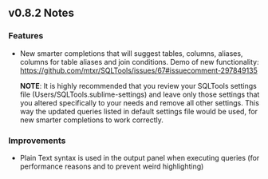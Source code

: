 ## v0.8.2 Notes

### Features

* New smarter completions that will suggest tables, columns,
  aliases, columns for table aliases and join conditions.
  Demo of new functionality:
  https://github.com/mtxr/SQLTools/issues/67#issuecomment-297849135
  
  **NOTE**: It is highly recommended that you review your SQLTools
  settings file (Users/SQLTools.sublime-settings) and leave only
  those settings that you altered specifically to your needs and
  remove all other settings. This way the updated queries listed
  in default settings file would be used, for new smarter
  completions to work correctly.


### Improvements

* Plain Text syntax is used in the output panel when executing
  queries (for performance reasons and to prevent weird highlighting)
